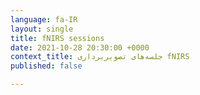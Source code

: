 ```yaml
---
language: fa-IR
layout: single
title: fNIRS sessions
date: 2021-10-28 20:30:00 +0000
context_title: جلسه‌های تصویربرداری fNIRS
published: false

---
```

